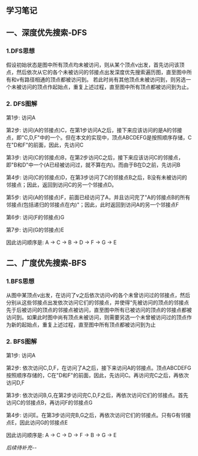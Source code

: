 ##  **学习笔记**

## 一、深度优先搜索-DFS

### 1.DFS思想

   假设初始状态是图中所有顶点均未被访问，则从某个顶点v出发，首先访问该顶点，然后依次从它的各个未被访问的邻接点出发深度优先搜索遍历图，直至图中所有和v有路径相通的顶点都被访问到。 若此时尚有其他顶点未被访问到，则另选一个未被访问的顶点作起始点，重复上述过程，直至图中所有顶点都被访问到为止。

### 2. DFS图解
第1步: 访问A

第2步: 访问(A的邻接点)C，在第1步访问A之后，接下来应该访问的是A的邻接点，即"C,D,F"中的一个。但在本文的实现中，顶点ABCDEFG是按照顺序存储，C在"D和F"的前面，因此，先访问C

第3步: 访问(C的邻接点)B，在第2步访问C之后，接下来应该访问C的邻接点，即"B和D"中一个(A已经被访问过，就不算在内)。而由于B在D之前，先访问B

第4步: 访问(C的邻接点)D，在第3步访问了C的邻接点B之后，B没有未被访问的邻接点；因此，返回到访问C的另一个邻接点D。

第5步: 访问(A的邻接点)F，前面已经访问了A，并且访问完了"A的邻接点B的所有邻接点(包括递归的邻接点在内)"；因此，此时返回到访问A的另一个邻接点F

第6步: 访问(F的邻接点)G

第7步: 访问(G的邻接点)E

因此访问顺序是: A -> C -> B -> D -> F -> G -> E

## 二、广度优先搜索-BFS

### 1.BFS思想
从图中某顶点v出发，在访问了v之后依次访问v的各个未曾访问过的邻接点，然后分别从这些邻接点出发依次访问它们的邻接点，并使得“先被访问的顶点的邻接点先于后被访问的顶点的邻接点被访问，直至图中所有已被访问的顶点的邻接点都被访问到。如果此时图中尚有顶点未被访问，则需要另选一个未曾被访问过的顶点作为新的起始点，重复上述过程，直至图中所有顶点都被访问到为止
### 2. BFS图解

第1步: 访问A

第2步: 依次访问C,D,F，在访问了A之后，接下来访问A的邻接点。顶点ABCDEFG按照顺序存储的，C在"D和F"的前面，因此，先访问C。再访问完C之后，再依次访问D,F

第3步: 依次访问B,G,在第2步访问完C,D,F之后，再依次访问它们的邻接点。首先访问C的邻接点B，再访问F的邻接点G

第4步: 访问E。在第3步访问完B,G之后，再依次访问它们的邻接点。只有G有邻接点E，因此访问G的邻接点E

因此访问顺序是: A -> C -> D -> F -> B -> G -> E

*后续待补充--*
